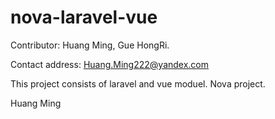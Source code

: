 # nova-laravel-vue
Contributor: Huang Ming, Gue HongRi.

Contact address: Huang.Ming222@yandex.com

This project consists of laravel and  vue moduel.
Nova project.

Huang Ming
